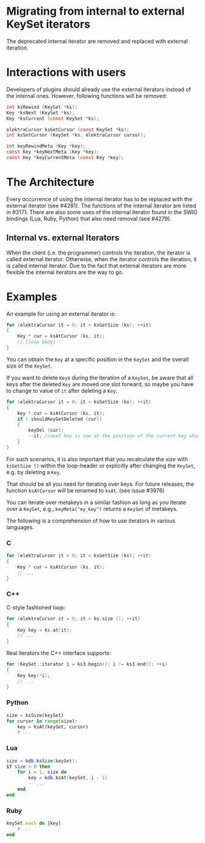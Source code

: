 # Migrating from internal to external KeySet iterators

The deprecated internal iterator are removed and replaced with external iteration.

# Interactions with users

Developers of plugins should already use the external iterators instead of the internal ones.
However, following functions will be removed:

```C
int ksRewind (KeySet *ks);
Key *ksNext (KeySet *ks);
Key *ksCurrent (const KeySet *ks);

elektraCursor ksGetCursor (const KeySet *ks);
int ksSetCursor (KeySet *ks, elektraCursor cursor);

int keyRewindMeta (Key *key);
const Key *keyNextMeta (Key *key);
const Key *keyCurrentMeta (const Key *key);
```

# The Architecture

Every occurrence of using the internal iterator has to be replaced with the external iterator (see #4281).
The functions of the internal iterator are listed in #3171.
There are also some uses of the internal iterator found in the SWIG bindings (Lua, Ruby, Python) that also need removal (see #4279).

## Internal vs. external Iterators

When the client (i.e. the programmer) controls the iteration, the iterator is called external iterator.
Otherwise, when the iterator controls the iteration, it is called internal iterator.
Due to the fact that external iterators are more flexible the internal iterators are the way to go.

# Examples

An example for using an external iterator is:

```c
for (elektraCursor it = 0; it < ksGetSize (ks); ++it)
{
    Key * cur = ksAtCursor (ks, it);
    // [loop body]
}
```

You can obtain the `Key` at a specific position in the `KeySet` and the overall size of the `KeySet`.

If you want to delete `Key`s during the iteration of a `KeySet`, be aware that all keys after the
deleted `Key` are moved one slot forward, so maybe you have to change to value of `it` after deleting
a `Key`:

```c
for (elektraCursor it = 0; it < ksGetSize (ks); ++it)
{
    Key * cur = ksAtCursor (ks, it);
    if ( shouldKeyGetDeleted (cur))
    {
	    keyDel (cur);
	    --it; //next key is now at the position of the current key which was deleted
    }
}
```

For such scenarios, it is also important that you recalculate the size with `ksGetSize ()`
within the loop-header or explicitly after changing the `KeySet`, e.g. by deleting a `Key`.

That should be all you need for iterating over keys.
For future releases, the function `ksAtCursor` will be renamed to `ksAt`. (see issue #3976)

You can iterate over metakeys in a similar fashion as long as you iterate over a `KeySet`, e.g., `keyMeta("my_key")` returns a `KeySet` of metakeys.

The following is a comprehension of how to use iterators in various languages.

### C

```c
for (elektraCursor it = 0; it < ksGetSize (ks); ++it)
{
    Key * cur = ksAtCursor (ks, it);
    // ...
}
```

### C++

C-style fashioned loop:

```cpp
for (elektraCursor it = 0; it < ks.size (); ++it)
{
	Key key = ks.at(it);
	// ...
}
```

Real iterators the C++ interface supports:

```cpp
for (KeySet::iterator i = ks3.begin(); i != ks3.end(); ++i)
{
	Key key(*i);
	// ...
}
```

### Python

```python
size = ksSize(keySet)
for cursor in range(size):
	key = ksAt(keySet, cursor)
	# ...
```

### Lua

```lua
size = kdb.ksSize(keySet);
if size > 0 then
	for i = 1, size do
		key = kdb.ksAt(keySet, i - 1)
		-- ...
	end
end
```

### Ruby

```ruby
keySet.each do |key|
	# ...
end
```
